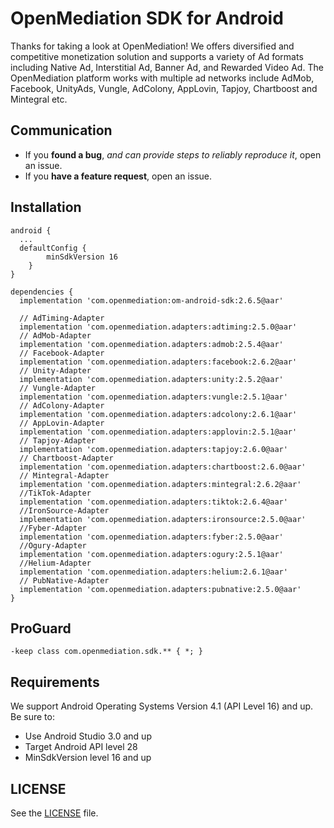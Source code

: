 ﻿# OpenMediation SDK for Android
Thanks for taking a look at OpenMediation! We offers diversified and competitive monetization solution and supports a variety of Ad formats including Native Ad, Interstitial Ad, Banner Ad, and Rewarded Video Ad. The OpenMediation platform works with multiple ad networks include AdMob, Facebook, UnityAds, Vungle, AdColony, AppLovin, Tapjoy, Chartboost and Mintegral etc.

## Communication

- If you **found a bug**, _and can provide steps to reliably reproduce it_, open an issue.
- If you **have a feature request**, open an issue.

## Installation

```
android {
  ...
  defaultConfig {
        minSdkVersion 16
    }
}

dependencies {
  implementation 'com.openmediation:om-android-sdk:2.6.5@aar'

  // AdTiming-Adapter
  implementation 'com.openmediation.adapters:adtiming:2.5.0@aar'
  // AdMob-Adapter
  implementation 'com.openmediation.adapters:admob:2.5.4@aar'
  // Facebook-Adapter
  implementation 'com.openmediation.adapters:facebook:2.6.2@aar'
  // Unity-Adapter
  implementation 'com.openmediation.adapters:unity:2.5.2@aar'
  // Vungle-Adapter
  implementation 'com.openmediation.adapters:vungle:2.5.1@aar'
  // AdColony-Adapter
  implementation 'com.openmediation.adapters:adcolony:2.6.1@aar'
  // AppLovin-Adapter
  implementation 'com.openmediation.adapters:applovin:2.5.1@aar'
  // Tapjoy-Adapter
  implementation 'com.openmediation.adapters:tapjoy:2.6.0@aar'
  // Chartboost-Adapter
  implementation 'com.openmediation.adapters:chartboost:2.6.0@aar'
  // Mintegral-Adapter
  implementation 'com.openmediation.adapters:mintegral:2.6.2@aar'
  //TikTok-Adapter
  implementation 'com.openmediation.adapters:tiktok:2.6.4@aar'
  //IronSource-Adapter
  implementation 'com.openmediation.adapters:ironsource:2.5.0@aar'
  //Fyber-Adapter
  implementation 'com.openmediation.adapters:fyber:2.5.0@aar'
  //Ogury-Adapter
  implementation 'com.openmediation.adapters:ogury:2.5.1@aar'
  //Helium-Adapter
  implementation 'com.openmediation.adapters:helium:2.6.1@aar'
  // PubNative-Adapter
  implementation 'com.openmediation.adapters:pubnative:2.5.0@aar'
}
```

## ProGuard
```
-keep class com.openmediation.sdk.** { *; }
```

## Requirements
We support Android Operating Systems Version 4.1 (API Level 16) and up. Be sure to:

- Use Android Studio 3.0 and up
- Target Android API level 28
- MinSdkVersion level 16 and up

## LICENSE
See the [LICENSE](LICENSE) file.


